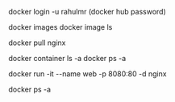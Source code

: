 

docker login -u rahulmr
(docker hub password)

docker images
docker image ls

docker pull nginx

docker container ls -a
docker ps -a

docker run -it --name web -p 8080:80 -d nginx

docker ps -a